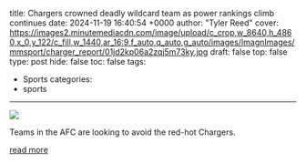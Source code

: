 title: Chargers crowned deadly wildcard team as power rankings climb continues
date: 2024-11-19 16:40:54 +0000
author: "Tyler Reed"
cover: https://images2.minutemediacdn.com/image/upload/c_crop,w_8640,h_4860,x_0,y_122/c_fill,w_1440,ar_16:9,f_auto,q_auto,g_auto/images/ImagnImages/mmsport/charger_report/01jd2kp06a2zqj5m73ky.jpg
draft: false
top: false
type: post
hide: false
toc: false
tags:
  - Sports
categories:
  - sports
---

![](https://images2.minutemediacdn.com/image/upload/c_crop,w_8640,h_4860,x_0,y_122/c_fill,w_1440,ar_16:9,f_auto,q_auto,g_auto/images/ImagnImages/mmsport/charger_report/01jd2kp06a2zqj5m73ky.jpg)

Teams in the AFC are looking to avoid the red-hot Chargers.

[read more](https://www.si.com/nfl/chargers/chargers-crowned-deadly-wildcard-team-power-rankings-climb)
